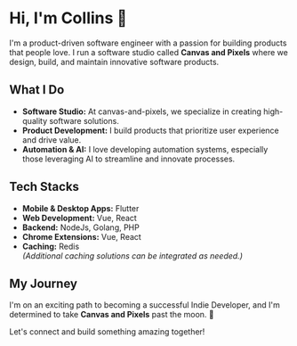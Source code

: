 # Hi, I'm Collins 👋

I'm a product-driven software engineer with a passion for building products that people love. I run a software studio called **Canvas and Pixels** where we design, build, and maintain innovative software products.

## What I Do

- **Software Studio:** At canvas-and-pixels, we specialize in creating high-quality software solutions.
- **Product Development:** I build products that prioritize user experience and drive value.
- **Automation & AI:** I love developing automation systems, especially those leveraging AI to streamline and innovate processes.

## Tech Stacks

- **Mobile & Desktop Apps:** Flutter
- **Web Development:** Vue, React
- **Backend:** NodeJs, Golang, PHP
- **Chrome Extensions:** Vue, React
- **Caching:** Redis  
  *(Additional caching solutions can be integrated as needed.)*

## My Journey

I'm on an exciting path to becoming a successful Indie Developer, and I'm determined to take **Canvas and Pixels** past the moon. 🚀

Let's connect and build something amazing together!
